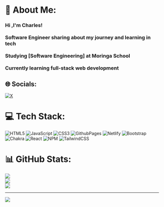 # 💫 About Me:
### Hi ,I'm Charles!<br><br>Software Engineer sharing about my journey and learning in tech<br><br>Studying [Software Engineering] at Moringa School<br><br>Currently learning full-stack web development


## 🌐 Socials:
 [![X](https://img.shields.io/badge/X-black.svg?logo=X&logoColor=white)](https://x.com/CharlesBiegon3) 

# 💻 Tech Stack:
![HTML5](https://img.shields.io/badge/html5-%23E34F26.svg?style=plastic&logo=html5&logoColor=white) ![JavaScript](https://img.shields.io/badge/javascript-%23323330.svg?style=plastic&logo=javascript&logoColor=%23F7DF1E) ![CSS3](https://img.shields.io/badge/css3-%231572B6.svg?style=plastic&logo=css3&logoColor=white) ![GithubPages](https://img.shields.io/badge/github%20pages-121013?style=plastic&logo=github&logoColor=white) ![Netlify](https://img.shields.io/badge/netlify-%23000000.svg?style=plastic&logo=netlify&logoColor=#00C7B7) ![Bootstrap](https://img.shields.io/badge/bootstrap-%238511FA.svg?style=plastic&logo=bootstrap&logoColor=white) ![Chakra](https://img.shields.io/badge/chakra-%234ED1C5.svg?style=plastic&logo=chakraui&logoColor=white) ![React](https://img.shields.io/badge/react-%2320232a.svg?style=plastic&logo=react&logoColor=%2361DAFB) ![NPM](https://img.shields.io/badge/NPM-%23CB3837.svg?style=plastic&logo=npm&logoColor=white) ![TailwindCSS](https://img.shields.io/badge/tailwindcss-%2338B2AC.svg?style=plastic&logo=tailwind-css&logoColor=white)
# 📊 GitHub Stats:
![](https://github-readme-stats.vercel.app/api?username=Charles4500&theme=dark&hide_border=false&include_all_commits=true&count_private=false)<br/>
![](https://github-readme-streak-stats.herokuapp.com/?user=Charles4500&theme=dark&hide_border=false)<br/>
![](https://github-readme-stats.vercel.app/api/top-langs/?username=Charles4500&theme=dark&hide_border=false&include_all_commits=true&count_private=false&layout=compact)

---
[![](https://visitcount.itsvg.in/api?id=Charles4500&icon=1&color=12)](https://visitcount.itsvg.in)

<!-- Proudly created with GPRM ( https://gprm.itsvg.in ) -->
